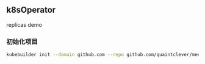 ## k8sOperator 

replicas demo

### 初始化项目

```bash
kubebuilder init --domain github.com --repo github.com/quaintclever/meetlife
```
